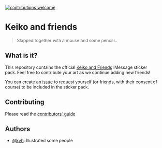 [![contributions welcome](https://img.shields.io/badge/contributions-welcome-brightgreen.svg?style=flat)](https://github.com/tehkaiyu/keiko-and-friends/issues)

# Keiko and friends

> Slapped together with a mouse and some pencils.

## What is it?

This repository contains the official [Keiko and Friends](https://goo.gl/aiDbnZ) iMessage sticker pack. Feel free to contribute your art as we continue adding new friends!

You can create an [issue](https://github.com/its-bananas/keiko-and-friends/issues/new?template=new_avatar_request.md) to request yourself (or friends, with their consent of course) to be included in the sticker pack.

## Contributing

Please read the [contributors' guide](.github/CONTRIBUTING.md)

## Authors

- [@kyh](https://twitter.com/kyh): Illustrated some people
